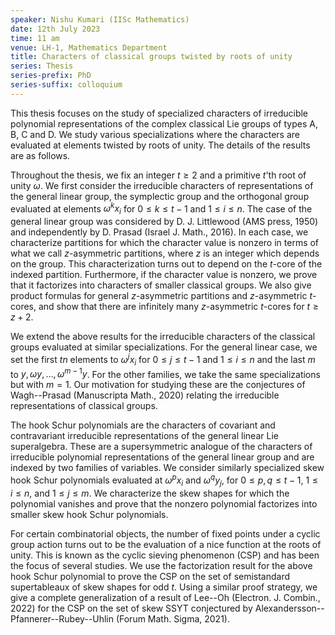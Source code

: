```yaml
---
speaker: Nishu Kumari (IISc Mathematics)
date: 12th July 2023
time: 11 am
venue: LH-1, Mathematics Department
title: Characters of classical groups twisted by roots of unity
series: Thesis
series-prefix: PhD
series-suffix: colloquium
---
```


This thesis focuses on the study of specialized characters of irreducible polynomial representations of the complex classical Lie groups of types A, B, C and D.
We study various specializations where the characters are evaluated at elements twisted by roots of unity. The details of the results are as follows. 

Throughout the thesis, we fix an integer $t \geq 2$ and a primitive $t$'th root of unity $\omega$. We first consider the irreducible characters of representations
of the general linear group, the symplectic group and the orthogonal group evaluated at elements $\omega^k x_i$ for $0 \leq k \leq t-1$ and $1 \leq i \leq n$.
The case of the general linear group was considered by D. J. Littlewood (AMS press, 1950) and independently by D. Prasad (Israel J. Math., 2016). In each case,
we characterize partitions for which the character value is nonzero in terms of what we call $z$-asymmetric partitions, where $z$ is an integer which depends on
the group. This characterization turns out to depend on the $t$-core of the indexed partition. Furthermore, if the character value is nonzero, we prove that it
factorizes into characters of smaller classical groups. We also give product formulas for general $z$-asymmetric partitions and $z$-asymmetric $t$-cores, and show
that there are infinitely many $z$-asymmetric $t$-cores for $t \geq z+2$.

We extend the above results for the irreducible characters of the classical groups evaluated at similar specializations. For the general linear case, we set the
first $tn$ elements to $\omega^j x_i$ for $0 \leq j \leq t-1$ and $1 \leq i \leq n$ and the last $m$ to $y, \omega y, \dots, \omega^{m-1} y$. For the other families,
we take the same specializations but with $m=1$. Our motivation for studying these are the conjectures of Wagh--Prasad (Manuscripta Math., 2020) relating the
irreducible representations of classical groups. 

The hook Schur polynomials are the characters of covariant and contravariant irreducible representations of the general linear Lie superalgebra. These are a
supersymmetric analogue of the characters of irreducible polynomial representations of the general linear group and are indexed by two families of variables.
We consider similarly specialized skew hook Schur polynomials evaluated at $\omega^p x_i$ and $\omega^q y_j$, for $0 \leq p, q \leq t-1$, $1 \leq i \leq n$, and
$1 \leq j \leq m$. We characterize the skew shapes for which the polynomial vanishes and prove that the nonzero polynomial factorizes into smaller skew hook Schur
polynomials.

For certain combinatorial objects, the number of fixed points under a cyclic group action turns out to be the evaluation of a nice function at the roots of unity.
This is known as the cyclic sieving phenomenon (CSP) and has been the focus of several studies. We use the factorization result for the above hook Schur polynomial
to prove the CSP on the set of semistandard supertableaux of skew shapes for odd $t$. Using a similar proof strategy, we give a complete generalization of a result
of Lee--Oh (Electron. J. Combin., 2022) for the CSP on the set of skew SSYT conjectured by Alexandersson--Pfannerer--Rubey--Uhlin (Forum Math. Sigma, 2021). 
